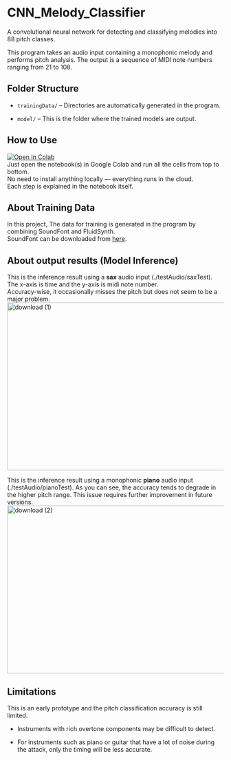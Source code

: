 # CNN_Melody_Classifier
A convolutional neural network for detecting and classifying melodies into 88 pitch classes.

This program takes an audio input containing a monophonic melody and performs pitch analysis. The output is a sequence of MIDI note numbers ranging from 21 to 108.


## Folder Structure

- `trainingData/` – Directories are automatically generated in the program.

- `model/` – This is the folder where the trained models are output. 

## How to Use
[![Open In Colab](https://colab.research.google.com/assets/colab-badge.svg)](https://colab.research.google.com/github/yuki-sato-0402/CNN_Melody_Classifier/blob/main/88midiClassification.ipynb)  
Just open the notebook(s) in Google Colab and run all the cells from top to bottom.  
No need to install anything locally — everything runs in the cloud.  
Each step is explained in the notebook itself.

## About Training Data
In this project, The data for training is generated in the program by combining SoundFont and FluidSynth.  
SoundFont can be downloaded from [here](https://musical-artifacts.com/artifacts?formats=sf2&tags=soundfont).

## About output results (Model Inference)
This is the inference result using a **sax** audio input (./testAudio/saxTest).  
The x-axis is time and the y-axis is midi note number.  
Accuracy-wise, it occasionally misses the pitch but does not seem to be a major problem.
<img width="1389" height="390" alt="download (1)" src="https://github.com/user-attachments/assets/cab47308-7033-4dbc-a25b-cdf88b3e16ac" />  

This is the inference result using a monophonic **piano** audio input (./testAudio/pianoTest). 
As you can see, the accuracy tends to degrade in the higher pitch range.
This issue requires further improvement in future versions.
<img width="1389" height="390" alt="download (2)" src="https://github.com/user-attachments/assets/3fe93735-8618-422c-bb62-0452c22dee0c" />

## Limitations
This is an early prototype and the pitch classification accuracy is still limited.

- Instruments with rich overtone components may be difficult to detect.

- For instruments such as piano or guitar that have a lot of noise during the attack, only the timing will be less accurate.
